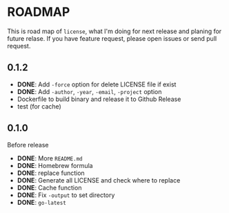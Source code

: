 # ROADMAP

This is road map of `license`, what I'm doing for next release and planing for future relase.
If you have feature request, please open issues or send pull request.


## 0.1.2

- **DONE**: Add `-force` option for delete LICENSE file if exist
- **DONE**: Add `-author`, `-year`, `-email`, `-project` option
- Dockerfile to build binary and release it to Github Release
- test (for cache)

## 0.1.0

Before release 

- **DONE**: More `README.md`
- **DONE**: Homebrew formula
- **DONE**: replace function
- **DONE**: Generate all LICENSE and check where to replace
- **DONE**: Cache function
- **DONE**: Fix `-output` to set directory
- **DONE**: `go-latest`
